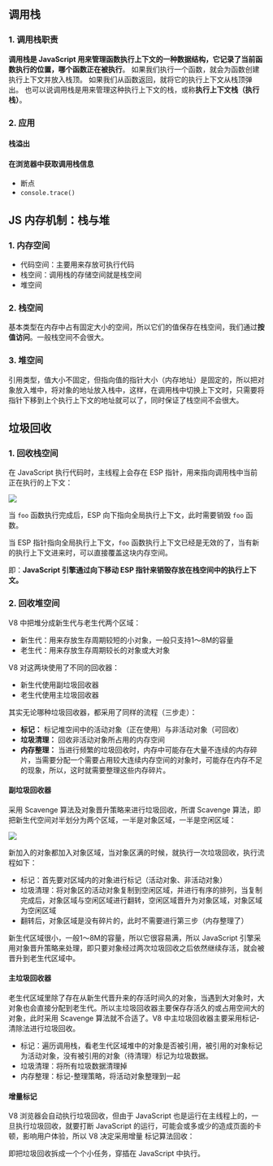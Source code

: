 ## 调用栈

### 1. 调用栈职责

**调用栈是 JavaScript 用来管理函数执行上下文的一种数据结构，它记录了当前函数执行的位置，哪个函数正在被执行**。 如果我们执行一个函数，就会为函数创建执行上下文并放入栈顶。 如果我们从函数返回，就将它的执行上下文从栈顶弹出。 也可以说调用栈是用来管理这种执行上下文的栈，或称**执行上下文栈（执行栈）**。

### 2. 应用

#### 栈溢出

#### 在浏览器中获取调用栈信息

- 断点
- `console.trace()`

## JS 内存机制：栈与堆

### 1. 内存空间

- 代码空间：主要用来存放可执行代码
- 栈空间：调用栈的存储空间就是栈空间
- 堆空间

### 2. 栈空间

基本类型在内存中占有固定大小的空间，所以它们的值保存在栈空间，我们通过**按值访问**。一般栈空间不会很大。

### 3. 堆空间

引用类型，值大小不固定，但指向值的指针大小（内存地址）是固定的，所以把对象放入堆中，将对象的地址放入栈中，这样，在调用栈中切换上下文时，只需要将指针下移到上个执行上下文的地址就可以了，同时保证了栈空间不会很大。

## 垃圾回收

### 1. 回收栈空间

在 JavaScript 执行代码时，主线程上会存在 ESP 指针，用来指向调用栈中当前正在执行的上下文：

![](https://camo.githubusercontent.com/f34de6205f02c3bbf15478499dd16053221237a1/687474703a2f2f7265736f757263652e6d757969792e636e2f696d6167652f32303230303432313230333834372e706e67)

当 `foo` 函数执行完成后，ESP 向下指向全局执行上下文，此时需要销毁 `foo` 函数。

当 ESP 指针指向全局执行上下文，`foo` 函数执行上下文已经是无效的了，当有新的执行上下文进来时，可以直接覆盖这块内存空间。

即：**JavaScript 引擎通过向下移动 ESP 指针来销毁存放在栈空间中的执行上下文。**

### 2. 回收堆空间

V8 中把堆分成新生代与老生代两个区域：

- 新生代：用来存放生存周期较短的小对象，一般只支持1～8M的容量
- 老生代：用来存放生存周期较长的对象或大对象

V8 对这两块使用了不同的回收器：

- 新生代使用副垃圾回收器
- 老生代使用主垃圾回收器

其实无论哪种垃圾回收器，都采用了同样的流程（三步走）：

- **标记：** 标记堆空间中的活动对象（正在使用）与非活动对象（可回收）
- **垃圾清理：** 回收非活动对象所占用的内存空间
- **内存整理：** 当进行频繁的垃圾回收时，内存中可能存在大量不连续的内存碎片，当需要分配一个需要占用较大连续内存空间的对象时，可能存在内存不足的现象，所以，这时就需要整理这些内存碎片。

#### 副垃圾回收器

采用 Scavenge 算法及对象晋升策略来进行垃圾回收，所谓 Scavenge 算法，即把新生代空间对半划分为两个区域，一半是对象区域，一半是空闲区域：

![](https://camo.githubusercontent.com/b22dc2b93609189fcabf57a89ca5589a1d512b5b/687474703a2f2f7265736f757263652e6d757969792e636e2f696d6167652f32303230303432313230343531352e706e67)

新加入的对象都加入对象区域，当对象区满的时候，就执行一次垃圾回收，执行流程如下：

- 标记：首先要对区域内的对象进行标记（活动对象、非活动对象）
- 垃圾清理：将对象区的活动对象复制到空闲区域，并进行有序的排列，当复制完成后，对象区域与空闲区域进行翻转，空闲区域晋升为对象区域，对象区域为空闲区域
- 翻转后，对象区域是没有碎片的，此时不需要进行第三步（内存整理了）

新生代区域很小，一般1～8M的容量，所以它很容易满，所以 JavaScript 引擎采用对象晋升策略来处理，即只要对象经过两次垃圾回收之后依然继续存活，就会被晋升到老生代区域中。

#### 主垃圾回收器

老生代区域里除了存在从新生代晋升来的存活时间久的对象，当遇到大对象时，大对象也会直接分配到老生代。所以主垃圾回收器主要保存存活久的或占用空间大的对象，此时采用 Scavenge 算法就不合适了。V8 中主垃圾回收器主要采用标记-清除法进行垃圾回收。

- 标记：遍历调用栈，看老生代区域堆中的对象是否被引用，被引用的对象标记为活动对象，没有被引用的对象（待清理）标记为垃圾数据。
- 垃圾清理：将所有垃圾数据清理掉
- 内存整理：标记-整理策略，将活动对象整理到一起

#### 增量标记

V8 浏览器会自动执行垃圾回收，但由于 JavaScript 也是运行在主线程上的，一旦执行垃圾回收，就要打断 JavaScript 的运行，可能会或多或少的造成页面的卡顿，影响用户体验，所以 V8 决定采用增量 标记算法回收：

即把垃圾回收拆成一个个小任务，穿插在 JavaScript 中执行。

